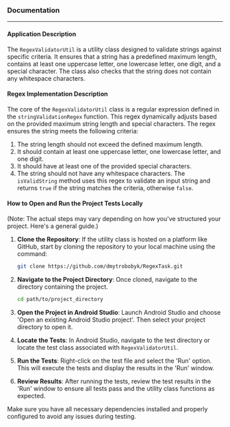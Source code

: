 ### Documentation
---

#### Application Description

The `RegexValidatorUtil` is a utility class designed to validate strings against specific criteria. It ensures that a string has a predefined maximum length, contains at least one uppercase letter, one lowercase letter, one digit, and a special character. The class also checks that the string does not contain any whitespace characters.

#### Regex Implementation Description

The core of the `RegexValidatorUtil` class is a regular expression defined in the `stringValidationRegex` function. This regex dynamically adjusts based on the provided maximum string length and special characters. The regex ensures the string meets the following criteria:
1. The string length should not exceed the defined maximum length.
2. It should contain at least one uppercase letter, one lowercase letter, and one digit.
3. It should have at least one of the provided special characters.
4. The string should not have any whitespace characters.
The `isValidString` method uses this regex to validate an input string and returns `true` if the string matches the criteria, otherwise `false`.

#### How to Open and Run the Project Tests Locally

(Note: The actual steps may vary depending on how you've structured your project. Here's a general guide.)

1. **Clone the Repository**: If the utility class is hosted on a platform like GitHub, start by cloning the repository to your local machine using the command:
    ```bash
    git clone https://github.com/dmytrobobyk/RegexTask.git
    ```
2. **Navigate to the Project Directory**: Once cloned, navigate to the directory containing the project.
    ```bash
    cd path/to/project_directory
    ```
3. **Open the Project in Android Studio**: Launch Android Studio and choose 'Open an existing Android Studio project'. Then select your project directory to open it.

4. **Locate the Tests**: In Android Studio, navigate to the test directory or locate the test class associated with `RegexValidatorUtil`.

5. **Run the Tests**: Right-click on the test file and select the 'Run' option. This will execute the tests and display the results in the 'Run' window.

6. **Review Results**: After running the tests, review the test results in the 'Run' window to ensure all tests pass and the utility class functions as expected.

Make sure you have all necessary dependencies installed and properly configured to avoid any issues during testing.
